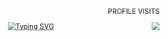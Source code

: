 <div align="center" >
  <p align="right" style="font-style=orbitron;"> PROFILE VISITS</p> <img align="right" src="https://profile-counter.glitch.me/adithyan2021/count.svg">
    
  <a align="center" href="https://git.io/typing-svg"><img src="https://readme-typing-svg.demolab.com?font=Fira+Code&size=30&duration=3000&pause=1000&background=EF140F00&width=435&lines=Hi!+I+am+Adithyan+U;GoLang+NodeJS+Arduino+Devops;Freelancer" alt="Typing SVG" /></a>
  </div>
</div>
<!--  <img src="https://user-images.githubusercontent.com/73097560/115834477-dbab4500-a447-11eb-908a-139a6edaec5c.gif"><br><br>
<img src="https://github-readme-streak-stats.herokuapp.com/?user=adithyan2021&theme=vision-friendly-dark&hide_border=true&date_format=M%20j%5B%2C%20Y%5D"> -->
<br>


 




